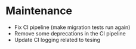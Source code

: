 # Maintenance

- Fix CI pipeline (make migration tests run again)
- Remove some deprecations in the CI pipeline
- Update CI logging related to tesing
